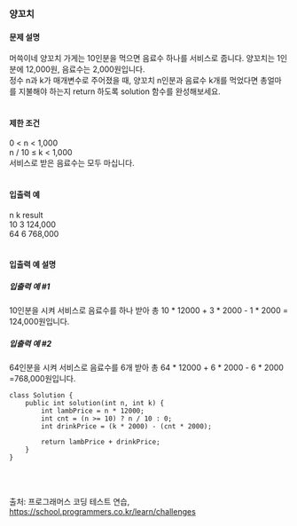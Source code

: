 ### 양꼬치

#### 문제 설명
머쓱이네 양꼬치 가게는 10인분을 먹으면 음료수 하나를 서비스로 줍니다. 양꼬치는 1인분에 12,000원, 음료수는 2,000원입니다. <br>
정수 n과 k가 매개변수로 주어졌을 때, 양꼬치 n인분과 음료수 k개를 먹었다면 총얼마를 지불해야 하는지 return 하도록 solution 함수를 완성해보세요.<br>
<br>

#### 제한 조건
0 < n < 1,000<br>
n / 10 ≤ k < 1,000<br>
서비스로 받은 음료수는 모두 마십니다.<br>
<br>
#### 입출력 예<br>
n	k	result<br>
10	3	124,000<br>
64	6	768,000<br>
<br>

#### 입출력 예 설명<br>
##### 입출력 예 #1<br>
10인분을 시켜 서비스로 음료수를 하나 받아 총 10 * 12000 + 3 * 2000 - 1 * 2000 = 124,000원입니다.<br>

##### 입출력 예 #2<br>
64인분을 시켜 서비스로 음료수를 6개 받아 총 64 * 12000 + 6 * 2000 - 6 * 2000 =768,000원입니다.<br>

```
class Solution {
    public int solution(int n, int k) {
        int lambPrice = n * 12000;
        int cnt = (n >= 10) ? n / 10 : 0;
        int drinkPrice = (k * 2000) - (cnt * 2000);
        
        return lambPrice + drinkPrice;
    }
}
```
<br>
<br>

출처: 프로그래머스 코딩 테스트 연습, https://school.programmers.co.kr/learn/challenges
